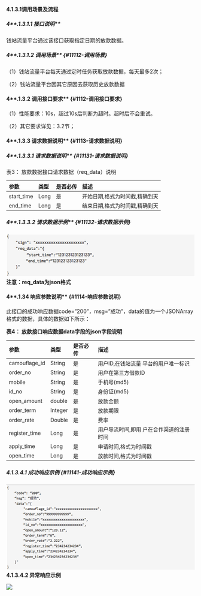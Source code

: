 #### 4.1.3.1调用场景及流程

##### 4**.1.3.1.1 接口说明**

钱站流量平台通过该接口获取指定日期的放款数据。

##### 4**.1.3.1.2 调用场景** {#11112-调用场景}

（1）钱站流量平台每天通过定时任务获取放款数据，每天最多2次；

（2）钱站流量平台因其它原因去获取历史放款数据

#### 4**.1.3.2 调用接口要求** {#1112-调用接口要求}

（1）性能要求：10s，超过10s后判断为超时。超时后不会重试。

（2）其它要求详见：3.2节；

#### 4**.1.3.3 请求数据说明** {#1113-请求数据说明}

##### 4**.1.3.3.1 请求数据说明** {#11131-请求数据说明}

表3： 放款数据接口请求数据（req\_data）说明

| 参数 | 类型 | 是否必传 | 描述 |
| :--- | :--- | :--- | :--- |
| start\_time | Long | 是 | 开始日期,格式为时间截,精确到天 |
| end\_time | Long | 是 | 结束日期,格式为时间戳,精确到天 |

##### 4**.1.3.3.2 请求数据示例** {#11132-请求数据示例}

![](/assets/41332.png)**注意：**req\_data**为json格式**

#### 4**.1.34 响应参数说明** {#1114-响应参数说明}

此接口的成功响应数据code=”200”，msg=”成功”，data的值为一个JSONArray格式的数据，具体的数据如下所示：

**表4： 放款接口响应数据data字段的json字段说明**

| 参数 | 类型 | 是否必传 | 描述 |
| :--- | :--- | :--- | :--- |
| camouflage\_id | String | 是 | 用户ID,在钱站流量 平台的用户唯一标识 |
| order\_no | String | 是 | 用户在第三方借款ID |
| mobile | String | 是 | 手机号\(md5\) |
| id\_no | String | 是 | 身份证\(md5\) |
| open\_amount | double | 是 | 放款金额 |
| order\_term | Integer | 是 | 放款期限 |
| order\_rate | Double | 是 | 费率 |
| register\_time | Long | 是 | 用户导流时间,即用 户在合作渠道的注册时间 |
| apply\_time | Long | 是 | 申请时间,格式为时间戳 |
| open\_time | Long | 是 | 放款时间,格式为时间戳 |

##### **4.1.3.4.1 成功响应示例** {#11141-成功响应示例}

![](/assets/41341.png)**4.1.3.4.2 异常响应示例**

![](https://nothingbj.github.io/api/assets/图片8.png)

